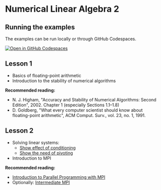 # Numerical Linear Algebra 2
## Running the examples
The examples can be run locally or through GitHub Codespaces.

[![Open in GitHub Codespaces](https://github.com/codespaces/badge.svg)](https://codespaces.new/jkruzik/nla2)

## Lesson 1
- Basics of floating-point arithmetic
- Introduction to the stability of numerical algorithms

**Recommended reading:**
- N. J. Higham, "Accuracy and Stability of Numerical Algorithms: Second Edition", 2002. Chapter 1 (especially Sections 1.1–1.8)
- D. Goldberg, "What every computer scientist should know about floating-point arithmetic", ACM Comput. Surv., vol. 23, no. 1, 1991.

## Lesson 2
- Solving linear systems:
    - [Show effect of conditioning](l02/1conditioning.ipynb)
    - [Show the need of pivoting](l02/2pivoting.ipynb)
- Introduction to MPI

**Recommended reading:**
- [Introduction to Parallel Programming with MPI](https://pdc-support.github.io/introduction-to-mpi/)
- Optionally: [Intermediate MPI](https://enccs.github.io/intermediate-mpi/)
